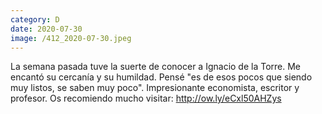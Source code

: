 ```yaml
--- 
category: D 
date: 2020-07-30 
image: /412_2020-07-30.jpeg 
--- 
```


La semana pasada tuve la suerte de conocer a Ignacio de la Torre. Me encantó su cercanía y su humildad. Pensé "es de esos pocos que siendo muy listos, se saben muy poco". Impresionante economista, escritor y profesor. Os recomiendo mucho visitar: http://ow.ly/eCxl50AHZys